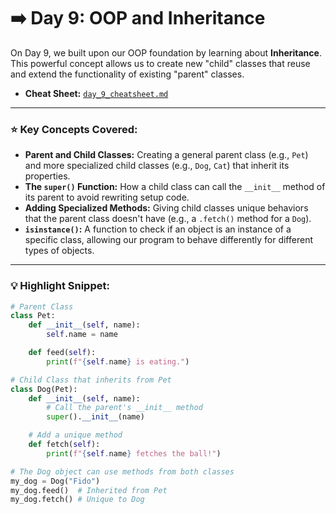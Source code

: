 # ➡️ Day 9: OOP and Inheritance

On Day 9, we built upon our OOP foundation by learning about **Inheritance**. This powerful concept allows us to create new "child" classes that reuse and extend the functionality of existing "parent" classes.

* **Cheat Sheet:** [`day_9_cheatsheet.md`](./day9_cheatsheet.md)

---

### ⭐ Key Concepts Covered:

* **Parent and Child Classes:** Creating a general parent class (e.g., `Pet`) and more specialized child classes (e.g., `Dog`, `Cat`) that inherit its properties.
* **The `super()` Function:** How a child class can call the `__init__` method of its parent to avoid rewriting setup code.
* **Adding Specialized Methods:** Giving child classes unique behaviors that the parent class doesn't have (e.g., a `.fetch()` method for a `Dog`).
* **`isinstance()`:** A function to check if an object is an instance of a specific class, allowing our program to behave differently for different types of objects.

---

### 💡 Highlight Snippet:

```python
# Parent Class
class Pet:
    def __init__(self, name):
        self.name = name

    def feed(self):
        print(f"{self.name} is eating.")

# Child Class that inherits from Pet
class Dog(Pet):
    def __init__(self, name):
        # Call the parent's __init__ method
        super().__init__(name)

    # Add a unique method
    def fetch(self):
        print(f"{self.name} fetches the ball!")

# The Dog object can use methods from both classes
my_dog = Dog("Fido")
my_dog.feed()  # Inherited from Pet
my_dog.fetch() # Unique to Dog
